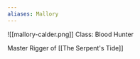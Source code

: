 ```yaml
---
aliases: Mallory
---
```

![[mallory-calder.png]]
Class: Blood Hunter

Master Rigger of [[The Serpent's Tide]]